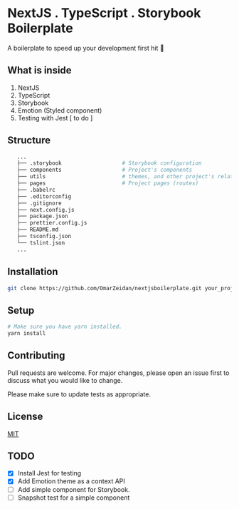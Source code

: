 # NextJS . TypeScript . Storybook Boilerplate

A boilerplate to speed up your development first hit 🎉

## What is inside

1. NextJS
2. TypeScript
3. Storybook
4. Emotion (Styled component)
5. Testing with Jest [ to do ]

## Structure

```bash
   ...
   ├── .storybook                   # Storybook configuration
   ├── components                   # Project's components
   ├── utils                        # themes, and other project's related utils
   ├── pages                        # Project pages (routes)
   ├── .babelrc
   ├── .editorconfig
   ├── .gitignore
   ├── next.config.js
   ├── package.json
   ├── prettier.config.js
   ├── README.md
   ├── tsconfig.json
   └── tslint.json
   ...
```

## Installation

```bash
git clone https://github.com/OmarZeidan/nextjsboilerplate.git your_project_name
```

## Setup

```bash
# Make sure you have yarn installed.
yarn install
```

## Contributing

Pull requests are welcome. For major changes, please open an issue first to discuss what you would like to change.

Please make sure to update tests as appropriate.

## License

[MIT](https://choosealicense.com/licenses/mit/)

## TODO

- [x] Install Jest for testing
- [x] Add Emotion theme as a context API
- [ ] Add simple component for Storybook.
- [ ] Snapshot test for a simple component
